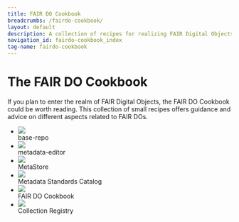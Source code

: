 ```yaml
---
title: FAIR DO Cookbook
breadcrumbs: /fairdo-cookbook/
layout: default
description: A collection of recipes for realizing FAIR Digital Objects.
navigation_id: fairdo-cookbook_index
tag-name: fairdo-cookbook
---
```


# The FAIR DO Cookbook

If you plan to enter the realm of FAIR Digital Objects, the FAIR DO Cookbook could be worth reading. This collection of 
small recipes offers guidance and advice on different aspects related to FAIR DOs.  

<ul class="honeycomb" lang="es">
  <li class="honeycomb-cell">
    <img class="honeycomb-cell__image" src="https://source.unsplash.com/random/1">
    <div class="honeycomb-cell__title">base-repo</div>
  </li>
  <li class="honeycomb-cell">
    <img class="honeycomb-cell__image" src="https://source.unsplash.com/random/2">
    <div class="honeycomb-cell__title">metadata-editor</div>
  </li>
  <li class="honeycomb-cell">
    <img class="honeycomb-cell__image" src="https://source.unsplash.com/random/3">
    <div class="honeycomb-cell__title">MetaStore</div>
  </li>
  <li class="honeycomb-cell">
    <img class="honeycomb-cell__image" src="https://source.unsplash.com/random/4">
    <div class="honeycomb-cell__title">Metadata Standards Catalog</div>
  </li>
  <li class="honeycomb-cell">
    <img class="honeycomb-cell__image" src="https://source.unsplash.com/random/5">
    <div class="honeycomb-cell__title">FAIR DO Cookbook</div>
  </li>
  <li class="honeycomb-cell">
    <img class="honeycomb-cell__image" src="https://source.unsplash.com/random/6">
    <div class="honeycomb-cell__title">Collection Registry</div>
  </li>
</ul>


